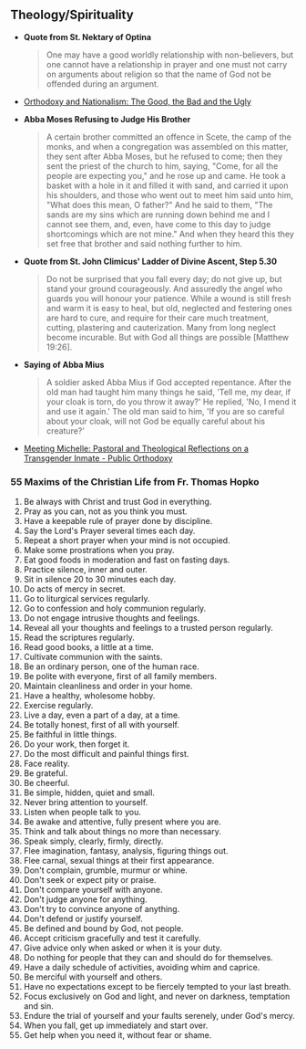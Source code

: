 
## Theology/Spirituality <a name="Theology"></a>
* **Quote from St. Nektary of Optina**

   >One may have a good worldly relationship with non-believers, but one cannot have a relationship in prayer and one must not carry on arguments about religion so that the name of God not be offended during an argument.
* [Orthodoxy and Nationalism: The Good, the Bad and the Ugly](https://www.ancientfaith.com/podcasts/features/orthodoxy_and_nationalism_the_good_the_bad_and_the_ugly)
* **Abba Moses Refusing to Judge His Brother**
  
   >A certain brother committed an offence in Scete, the camp of the monks, and when a congregation was assembled ‎on this matter, they sent after Abba Moses, but he refused to come; then they sent the priest of the church to him, ‎saying, "Come, for all the people are expecting you," and he rose up and came. He took a basket with a hole in it ‎and filled it with sand, and carried it upon his shoulders, and those who went out to meet him said unto him, "What ‎does this mean, O father?" And he said to them, "The sands are my sins which are running down behind me and I ‎cannot see them, and, even, have come to this day to judge shortcomings which are not mine." And when they heard ‎this they set free that brother and said nothing further to him.‎
* **Quote from St. John Climicus' Ladder of Divine Ascent, Step 5.30**
  
   >Do not be surprised that you fall every day; do not give up, but stand your ground courageously. And assuredly the angel who guards you will honour your patience. While a wound is still fresh and warm it is easy to heal, but old, neglected and festering ones are hard to cure, and require for their care much treatment, cutting, plastering and cauterization. Many from long neglect become incurable. But with God all things are possible [Matthew 19:26].
* **Saying of Abba Mius**

   >A soldier asked Abba Mius if God accepted repentance. After the old man had taught him many things he said, 'Tell me, my dear, if your cloak is torn, do you throw it away?' He replied, 'No, I mend it and use it again.' The old man said to him, 'If you are so careful about your cloak, will not God be equally careful about his creature?'
* [Meeting Michelle: Pastoral and Theological Reflections on a Transgender Inmate - Public Orthodoxy](https://publicorthodoxy.org/2019/09/19/meeting-michelle-pastoral-and-theological-reflections-on-a-transgender-inmate/)

### 55 Maxims of the Christian Life from Fr. Thomas Hopko
1. Be always with Christ and trust God in everything.
2. Pray as you can, not as you think you must.
3. Have a keepable rule of prayer done by discipline.
4. Say the Lord's Prayer several times each day.
5. Repeat a short prayer when your mind is not occupied.
6. Make some prostrations when you pray.
7. Eat good foods in moderation and fast on fasting days.
8. Practice silence, inner and outer.
9. Sit in silence 20 to 30 minutes each day.
10. Do acts of mercy in secret.
11. Go to liturgical services regularly.
12. Go to confession and holy communion regularly.
13. Do not engage intrusive thoughts and feelings.
14. Reveal all your thoughts and feelings to a trusted person regularly.
15. Read the scriptures regularly.
16. Read good books, a little at a time.
17. Cultivate communion with the saints.
18. Be an ordinary person, one of the human race.
19. Be polite with everyone, first of all family members.
20. Maintain cleanliness and order in your home.
21. Have a healthy, wholesome hobby.
22. Exercise regularly.
23. Live a day, even a part of a day, at a time.
24. Be totally honest, first of all with yourself.
25. Be faithful in little things.
26. Do your work, then forget it.
27. Do the most difficult and painful things first.
28. Face reality.
29. Be grateful.
30. Be cheerful.
31. Be simple, hidden, quiet and small.
32. Never bring attention to yourself.
33. Listen when people talk to you.
34. Be awake and attentive, fully present where you are.
35. Think and talk about things no more than necessary.
36. Speak simply, clearly, firmly, directly.
37. Flee imagination, fantasy, analysis, figuring things out.
38. Flee carnal, sexual things at their first appearance.
39. Don't complain, grumble, murmur or whine.
40. Don't seek or expect pity or praise.
41. Don't compare yourself with anyone.
42. Don't judge anyone for anything.
43. Don't try to convince anyone of anything.
44. Don't defend or justify yourself.
45. Be defined and bound by God, not people.
46. Accept criticism gracefully and test it carefully.
47. Give advice only when asked or when it is your duty.
48. Do nothing for people that they can and should do for themselves.
49. Have a daily schedule of activities, avoiding whim and caprice.
50. Be merciful with yourself and others.
51. Have no expectations except to be fiercely tempted to your last breath.
52. Focus exclusively on God and light, and never on darkness, temptation and sin.
53. Endure the trial of yourself and your faults serenely, under God's mercy.
54. When you fall, get up immediately and start over.
55. Get help when you need it, without fear or shame.